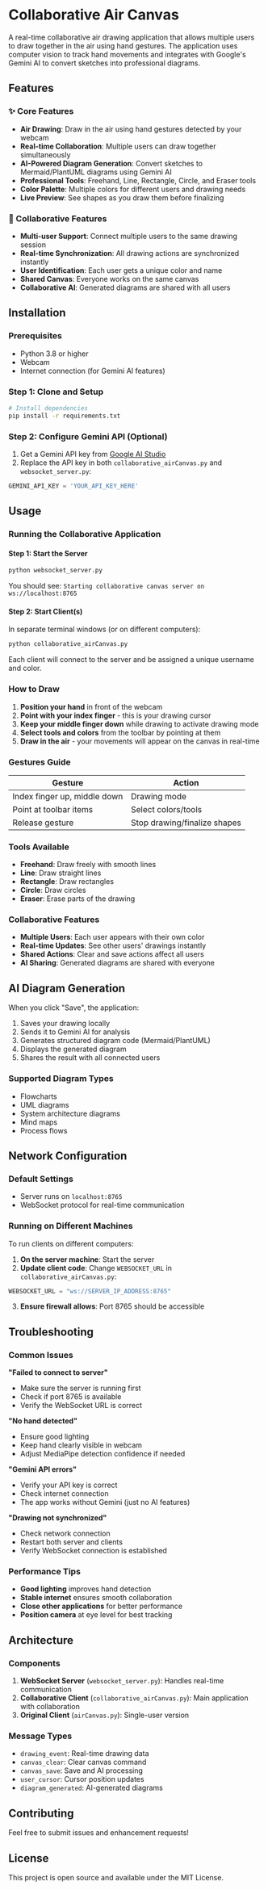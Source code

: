 # Collaborative Air Canvas

A real-time collaborative air drawing application that allows multiple users to draw together in the air using hand gestures. The application uses computer vision to track hand movements and integrates with Google's Gemini AI to convert sketches into professional diagrams.

## Features

### ✨ Core Features
- **Air Drawing**: Draw in the air using hand gestures detected by your webcam
- **Real-time Collaboration**: Multiple users can draw together simultaneously
- **AI-Powered Diagram Generation**: Convert sketches to Mermaid/PlantUML diagrams using Gemini AI
- **Professional Tools**: Freehand, Line, Rectangle, Circle, and Eraser tools
- **Color Palette**: Multiple colors for different users and drawing needs
- **Live Preview**: See shapes as you draw them before finalizing

### 🤝 Collaborative Features
- **Multi-user Support**: Connect multiple users to the same drawing session
- **Real-time Synchronization**: All drawing actions are synchronized instantly
- **User Identification**: Each user gets a unique color and name
- **Shared Canvas**: Everyone works on the same canvas
- **Collaborative AI**: Generated diagrams are shared with all users

## Installation

### Prerequisites
- Python 3.8 or higher
- Webcam
- Internet connection (for Gemini AI features)

### Step 1: Clone and Setup
```bash
# Install dependencies
pip install -r requirements.txt
```

### Step 2: Configure Gemini API (Optional)
1. Get a Gemini API key from [Google AI Studio](https://makersuite.google.com/app/apikey)
2. Replace the API key in both `collaborative_airCanvas.py` and `websocket_server.py`:
```python
GEMINI_API_KEY = 'YOUR_API_KEY_HERE'
```

## Usage

### Running the Collaborative Application

#### Step 1: Start the Server
```bash
python websocket_server.py
```
You should see: `Starting collaborative canvas server on ws://localhost:8765`

#### Step 2: Start Client(s)
In separate terminal windows (or on different computers):
```bash
python collaborative_airCanvas.py
```

Each client will connect to the server and be assigned a unique username and color.

### How to Draw

1. **Position your hand** in front of the webcam
2. **Point with your index finger** - this is your drawing cursor
3. **Keep your middle finger down** while drawing to activate drawing mode
4. **Select tools and colors** from the toolbar by pointing at them
5. **Draw in the air** - your movements will appear on the canvas in real-time

### Gestures Guide

| Gesture | Action |
|---------|--------|
| Index finger up, middle down | Drawing mode |
| Point at toolbar items | Select colors/tools |
| Release gesture | Stop drawing/finalize shapes |

### Tools Available

- **Freehand**: Draw freely with smooth lines
- **Line**: Draw straight lines
- **Rectangle**: Draw rectangles
- **Circle**: Draw circles
- **Eraser**: Erase parts of the drawing

### Collaborative Features

- **Multiple Users**: Each user appears with their own color
- **Real-time Updates**: See other users' drawings instantly
- **Shared Actions**: Clear and save actions affect all users
- **AI Sharing**: Generated diagrams are shared with everyone

## AI Diagram Generation

When you click "Save", the application:
1. Saves your drawing locally
2. Sends it to Gemini AI for analysis
3. Generates structured diagram code (Mermaid/PlantUML)
4. Displays the generated diagram
5. Shares the result with all connected users

### Supported Diagram Types
- Flowcharts
- UML diagrams
- System architecture diagrams
- Mind maps
- Process flows

## Network Configuration

### Default Settings
- Server runs on `localhost:8765`
- WebSocket protocol for real-time communication

### Running on Different Machines
To run clients on different computers:

1. **On the server machine**: Start the server
2. **Update client code**: Change `WEBSOCKET_URL` in `collaborative_airCanvas.py`:
```python
WEBSOCKET_URL = "ws://SERVER_IP_ADDRESS:8765"
```
3. **Ensure firewall allows**: Port 8765 should be accessible

## Troubleshooting

### Common Issues

**"Failed to connect to server"**
- Make sure the server is running first
- Check if port 8765 is available
- Verify the WebSocket URL is correct

**"No hand detected"**
- Ensure good lighting
- Keep hand clearly visible in webcam
- Adjust MediaPipe detection confidence if needed

**"Gemini API errors"**
- Verify your API key is correct
- Check internet connection
- The app works without Gemini (just no AI features)

**"Drawing not synchronized"**
- Check network connection
- Restart both server and clients
- Verify WebSocket connection is established

### Performance Tips

- **Good lighting** improves hand detection
- **Stable internet** ensures smooth collaboration
- **Close other applications** for better performance
- **Position camera** at eye level for best tracking

## Architecture

### Components
1. **WebSocket Server** (`websocket_server.py`): Handles real-time communication
2. **Collaborative Client** (`collaborative_airCanvas.py`): Main application with collaboration
3. **Original Client** (`airCanvas.py`): Single-user version

### Message Types
- `drawing_event`: Real-time drawing data
- `canvas_clear`: Clear canvas command
- `canvas_save`: Save and AI processing
- `user_cursor`: Cursor position updates
- `diagram_generated`: AI-generated diagrams

## Contributing

Feel free to submit issues and enhancement requests!

## License

This project is open source and available under the MIT License. 